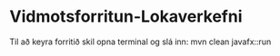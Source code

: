 # Vidmotsforritun-Lokaverkefni

Til að keyra forritið skil opna terminal og slá inn: mvn clean javafx::run
